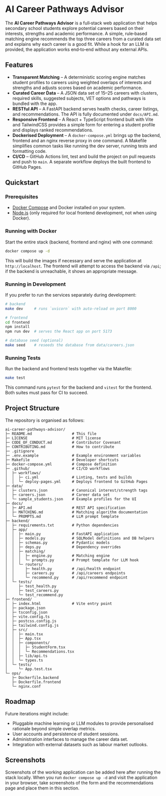 # AI Career Pathways Advisor

The **AI Career Pathways Advisor** is a full‑stack web application that helps secondary school students explore potential careers based on their interests, strengths and academic performance.  A simple, rule‑based matching engine recommends the top three careers from a curated data set and explains why each career is a good fit.  While a hook for an LLM is provided, the application works end‑to‑end without any external APIs.

## Features

- **Transparent Matching** – A deterministic scoring engine matches student profiles to careers using weighted overlaps of interests and strengths and adjusts scores based on academic performance.
- **Curated Career Data** – A JSON data set of 15–25 careers with clusters, required skills, suggested subjects, VET options and pathways is bundled with the app.
- **RESTful API** – A FastAPI backend serves health checks, career listings, and recommendations.  The API is fully documented under `docs/API.md`.
- **Responsive Frontend** – A React + TypeScript frontend built with Vite and TailwindCSS provides a simple form for entering a student profile and displays ranked recommendations.
- **Dockerised Deployment** – A `docker-compose.yml` brings up the backend, frontend and an nginx reverse proxy in one command.  A Makefile simplifies common tasks like running the dev server, running tests and formatting code.
- **CI/CD** – GitHub Actions lint, test and build the project on pull requests and push to `main`.  A separate workflow deploys the built frontend to GitHub Pages.

## Quickstart

### Prerequisites

- [Docker Compose](https://docs.docker.com/compose/install/) and Docker installed on your system.
- [Node.js](https://nodejs.org/) (only required for local frontend development, not when using Docker).

### Running with Docker

Start the entire stack (backend, frontend and nginx) with one command:

```bash
docker compose up -d
```

This will build the images if necessary and serve the application at `http://localhost`.  The frontend will attempt to access the backend via `/api`; if the backend is unreachable, it shows an appropriate message.

### Running in Development

If you prefer to run the services separately during development:

```bash
# backend
make dev     # runs `uvicorn` with auto‑reload on port 8000

# frontend
cd frontend
npm install
npm run dev  # serves the React app on port 5173

# database seed (optional)
make seed    # reseeds the database from data/careers.json
```

### Running Tests

Run the backend and frontend tests together via the Makefile:

```bash
make test
```

This command runs `pytest` for the backend and `vitest` for the frontend.  Both suites must pass for CI to succeed.

## Project Structure

The repository is organised as follows:

```
ai-career-pathways-advisor/
├─ README.md                  # This file
├─ LICENSE                    # MIT license
├─ CODE_OF_CONDUCT.md         # Contributor Covenant
├─ CONTRIBUTING.md            # How to contribute
├─ .gitignore
├─ .env.example               # Example environment variables
├─ Makefile                   # Developer shortcuts
├─ docker-compose.yml         # Compose definition
├─ .github/                   # CI/CD workflows
│  ├─ workflows/
│  │  ├─ ci.yml               # Linting, tests and builds
│  │  └─ deploy-pages.yml     # Deploys frontend to GitHub Pages
├─ data/
│  ├─ clusters.json           # Canonical interest/strength tags
│  ├─ careers.json            # Career data set
│  └─ sample_students.json    # Example profiles for the UI
├─ docs/
│  ├─ API.md                  # REST API specification
│  ├─ MATCHING.md             # Matching algorithm documentation
│  └─ PROMPTS.md              # LLM prompt template
├─ backend/
│  ├─ requirements.txt        # Python dependencies
│  ├─ app/
│  │  ├─ main.py              # FastAPI application
│  │  ├─ models.py            # SQLModel definitions and DB helpers
│  │  ├─ schemas.py           # Pydantic models
│  │  ├─ deps.py              # Dependency overrides
│  │  ├─ matching/
│  │  │  ├─ engine.py         # Matching engine
│  │  │  └─ prompts.py        # Prompt template for LLM hook
│  │  └─ routers/
│  │     ├─ health.py         # /api/health endpoint
│  │     ├─ careers.py        # /api/careers endpoints
│  │     └─ recommend.py      # /api/recommend endpoint
│  └─ tests/
│     ├─ test_health.py
│     ├─ test_careers.py
│     └─ test_recommend.py
├─ frontend/
│  ├─ index.html              # Vite entry point
│  ├─ package.json
│  ├─ tsconfig.json
│  ├─ vite.config.ts
│  ├─ postcss.config.js
│  ├─ tailwind.config.js
│  ├─ src/
│  │  ├─ main.tsx
│  │  ├─ App.tsx
│  │  ├─ components/
│  │  │  ├─ StudentForm.tsx
│  │  │  └─ Recommendations.tsx
│  │  ├─ lib/api.ts
│  │  └─ types.ts
│  └─ tests/
│     └─ App.test.tsx
└─ ops/
   ├─ Dockerfile.backend
   ├─ Dockerfile.frontend
   └─ nginx.conf
```

## Roadmap

Future iterations might include:

- Pluggable machine learning or LLM modules to provide personalised rationale beyond simple overlap metrics.
- User accounts and persistence of student sessions.
- Administration interfaces to manage the career data set.
- Integration with external datasets such as labour market outlooks.

## Screenshots

Screenshots of the working application can be added here after running the stack locally.  When you run `docker compose up -d` and visit the application in your browser, take screenshots of the form and the recommendations page and place them in this section.
